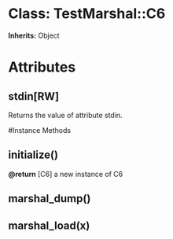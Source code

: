 # Class: TestMarshal::C6
**Inherits:** Object
    



# Attributes
## stdin[RW] [](#attribute-i-stdin)
Returns the value of attribute stdin.


#Instance Methods
## initialize() [](#method-i-initialize)

**@return** [C6] a new instance of C6

## marshal_dump() [](#method-i-marshal_dump)

## marshal_load(x) [](#method-i-marshal_load)

